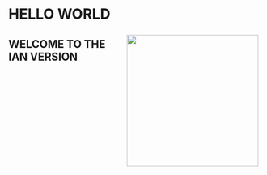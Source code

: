 # HELLO WORLD

<img width="260px" align="right" hspace="10" vspace="5" src="https://www.stfrancis.edu/wp-content/uploads/2015/09/USF-PRIMARY-LOGO-300x134.png">

## WELCOME TO THE IAN VERSION
